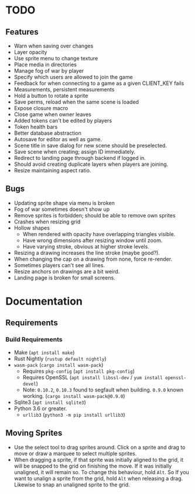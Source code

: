 # TODO

## Features
* Warn when saving over changes
* Layer opacity
* Use sprite menu to change texture
* Place media in directories
* Manage fog of war by player
* Specify which users are allowed to join the game
* Feedback for when connecting to a game as a given CLIENT_KEY fails
* Measurements, persistent measurements
* Hold a button to rotate a sprite
* Save perms, reload when the same scene is loaded
* Expose closure macro
* Close game when owner leaves
* Added tokens can't be edited by players
* Token health bars
* Better database abstraction
* Autosave for editor as well as game.
* Scene title in save dialog for new scene should be preselected.
* Save scene when creating; assign ID immediately.
* Redirect to landing page through backend if logged in.
* Should avoid creating duplicate layers when players are joining.
* Resize maintaining aspect ratio.

## Bugs
* Updating sprite shape via menu is broken
* Fog of war sometimes doesn't show up
* Remove sprites is forbidden; should be able to remove own sprites
* Crashes when resizing grid
* Hollow shapes
    * When rendered with opacity have overlapping triangles visible.
    * Have wrong dimensions after resizing window until zoom.
    * Have varying stroke, obvious at higher stroke levels.
* Resizing a drawing increases the line stroke (maybe good?).
* When changing the cap on a drawing from none, force re-render.
* Sometimes players can't see all lines.
* Resize anchors on drawings are a bit weird.
* Landing page is broken for small screens.

# Documentation

## Requirements

### Build Requirements

* Make (`apt install make`)
* Rust Nightly (`rustup default nightly`)
* `wasm-pack` (`cargo install wasm-pack`)
    * Requires `pkg-config` (`apt install pkg-config`)
    * Requires OpenSSL (`apt install libssl-dev` / `yum install openssl-devel`)
    * Note: `0.10.2`, `0.10.3` found to segfault when building. `0.9.0` known
        working. (`cargo install wasm-pack@0.9.0`)
* Sqlite3 (`apt install sqlite3`)
* Python 3.6 or greater.
    * `urllib3` (`python3 -m pip install urllib3`)

## Moving Sprites

* Use the select tool to drag sprites around. Click on a sprite and drag to
    move or draw a marquee to select multiple sprites.
* When dragging a sprite, if that sprite was initially aligned to the grid, it
    will be snapped to the grid on finishing the move. If it was initially
    unaligned, it will remain so. To change this behaviour, hold `Alt`. So If
    you want to unalign a sprite from the grid, hold `Alt` when releasing a
    drag. Likewise to snap an unaligned sprite to the grid. 
